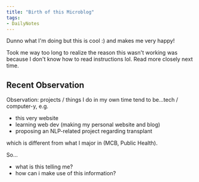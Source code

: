 ```yaml
---
title: "Birth of this Microblog"
tags:
- DailyNotes
---
```


Dunno what I'm doing but this is cool :) and makes me very happy!

Took me way too long to realize the reason this wasn't working was because I don't know how to read instructions lol. Read more closely next time. 

## Recent Observation
Observation: projects / things I do in my own time tend to be...tech / computer-y, e.g.
- this very website
- learning web dev (making my personal website and blog)
- proposing an NLP-related project regarding transplant

which is different from what I major in (MCB, Public Health). 

So...
- what is this telling me? 
- how can i make use of this information? 


